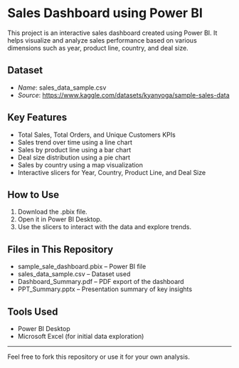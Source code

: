 # Sales Dashboard using Power BI

This project is an interactive sales dashboard created using Power BI. It helps visualize and analyze sales performance based on various dimensions such as year, product line, country, and deal size.

## Dataset

- *Name*: sales_data_sample.csv
- *Source*: https://www.kaggle.com/datasets/kyanyoga/sample-sales-data

## Key Features

- Total Sales, Total Orders, and Unique Customers KPIs
- Sales trend over time using a line chart
- Sales by product line using a bar chart
- Deal size distribution using a pie chart
- Sales by country using a map visualization
- Interactive slicers for Year, Country, Product Line, and Deal Size

## How to Use

1. Download the .pbix file.
2. Open it in Power BI Desktop.
3. Use the slicers to interact with the data and explore trends.

## Files in This Repository

- sample_sale_dashboard.pbix – Power BI file
- sales_data_sample.csv – Dataset used
- Dashboard_Summary.pdf – PDF export of the dashboard
- PPT_Summary.pptx – Presentation summary of key insights

## Tools Used

- Power BI Desktop
- Microsoft Excel (for initial data exploration)

---
Feel free to fork this repository or use it for your own analysis.